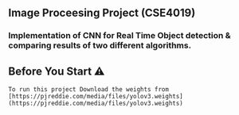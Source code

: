 ## Image Proceesing Project (CSE4019)
### Implementation of CNN for Real Time Object detection & comparing results of two different algorithms.

## Before You Start ⚠️
```
To run this project Download the weights from [https://pjreddie.com/media/files/yolov3.weights](https://pjreddie.com/media/files/yolov3.weights)
```

